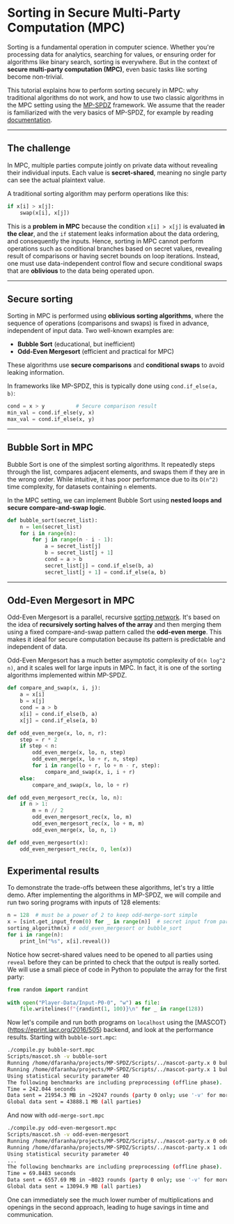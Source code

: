 # Sorting in Secure Multi-Party Computation (MPC)

Sorting is a fundamental operation in computer science. Whether you're processing data for analytics, searching for values, or ensuring order for algorithms like binary search, sorting is everywhere.
But in the context of **secure multi-party computation (MPC)**, even basic tasks like sorting become non-trivial.

This tutorial explains how to perform sorting securely in MPC: why traditional algorithms do not work, and how to use two classic algorithms in the MPC setting using the [MP-SPDZ](https://github.com/data61/MP-SPDZ) framework. We assume that the reader is familiarized with the very basics of MP-SPDZ, for example by reading [documentation](https://mp-spdz.readthedocs.io/en/latest/readme.html).

---

## The challenge

In MPC, multiple parties compute jointly on private data without revealing their individual inputs. Each value is **secret-shared**, meaning no single party can see the actual plaintext value.

A traditional sorting algorithm may perform operations like this:

```python
if x[i] > x[j]:
    swap(x[i], x[j])
```

This is a **problem in MPC** because the condition `x[i] > x[j]` is evaluated **in the clear**, and the `if` statement leaks information about the data ordering, and consequently the inputs.
Hence, sorting in MPC cannot perform operations such as conditional branches based on secret values, revealing result of comparisons or having secret bounds on loop iterations.
Instead, one must use data-independent control flow and secure conditional swaps that are **oblivious** to the data being operated upon.

---

## Secure sorting

Sorting in MPC is performed using **oblivious sorting algorithms**, where the sequence of operations (comparisons and swaps) is fixed in advance, independent of input data. Two well-known examples are:

* **Bubble Sort** (educational, but inefficient)
* **Odd-Even Mergesort** (efficient and practical for MPC)

These algorithms use **secure comparisons** and **conditional swaps** to avoid leaking information.

In frameworks like MP-SPDZ, this is typically done using `cond.if_else(a, b)`:

```python
cond = x > y          # Secure comparison result
min_val = cond.if_else(y, x)
max_val = cond.if_else(x, y)
```

---

## Bubble Sort in MPC

Bubble Sort is one of the simplest sorting algorithms. It repeatedly steps through the list, compares adjacent elements, and swaps them if they are in the wrong order. While intuitive, it has poor performance due to its `O(n^2)` time complexity, for datasets containing `n` elements.

In the MPC setting, we can implement Bubble Sort using **nested loops and secure compare-and-swap logic**.

```python
def bubble_sort(secret_list):
    n = len(secret_list)
    for i in range(n):
        for j in range(n - i - 1):
            a = secret_list[j]
            b = secret_list[j + 1]
            cond = a > b
            secret_list[j] = cond.if_else(b, a)
            secret_list[j + 1] = cond.if_else(a, b)
```

---

## Odd-Even Mergesort in MPC

Odd-Even Mergesort is a parallel, recursive [sorting network](https://en.wikipedia.org/wiki/Batcher_odd%E2%80%93even_mergesort). It's based on the idea of **recursively sorting halves of the array** and then merging them using a fixed compare-and-swap pattern called the **odd-even merge**. This makes it ideal for secure computation because its pattern is predictable and independent of data.

Odd-Even Mergesort has a much better asymptotic complexity of `O(n log^2 n)`, and it scales well for large inputs in MPC. In fact, it is one of the sorting algorithms implemented within MP-SPDZ.

```python
def compare_and_swap(x, i, j):
    a = x[i]
    b = x[j]
    cond = a > b
    x[i] = cond.if_else(b, a)
    x[j] = cond.if_else(a, b)

def odd_even_merge(x, lo, n, r):
    step = r * 2
    if step < n:
        odd_even_merge(x, lo, n, step)
        odd_even_merge(x, lo + r, n, step)
        for i in range(lo + r, lo + n - r, step):
            compare_and_swap(x, i, i + r)
    else:
        compare_and_swap(x, lo, lo + r)

def odd_even_mergesort_rec(x, lo, n):
    if n > 1:
        m = n // 2
        odd_even_mergesort_rec(x, lo, m)
        odd_even_mergesort_rec(x, lo + m, m)
        odd_even_merge(x, lo, n, 1)

def odd_even_mergesort(x):
    odd_even_mergesort_rec(x, 0, len(x))
```

## Experimental results

To demonstrate the trade-offs between these algorithms, let's try a little demo. After implementing the algorithms in MP-SPDZ, we will compile and run two soring programs with inputs of 128 elements:

```python
n = 128  # must be a power of 2 to keep odd-merge-sort simple
x = [sint.get_input_from(0) for _ in range(n)]  # secret input from party 0
sorting_algorithm(x) # odd_even_mergesort or bubble_sort
for i in range(n):
    print_ln("%s", x[i].reveal())
```

Notice how secret-shared values need to be opened to all parties using `reveal` before they can be printed to check that the output is really sorted. We will use a small piece of code in Python to populate the array for the first party:

```python
from random import randint
 
with open("Player-Data/Input-P0-0", "w") as file:
    file.writelines(f"{randint(1, 100)}\n" for _ in range(128))
```

Now let's compile and run both programs on `localhost` using the [MASCOT}(https://eprint.iacr.org/2016/505) backend, and look at the performance results. Starting with `bubble-sort.mpc`:
```bash
./compile.py bubble-sort.mpc
Scripts/mascot.sh -v bubble-sort
Running /home/dfaranha/projects/MP-SPDZ/Scripts/../mascot-party.x 0 bubble-sort -pn 16954 -h localhost -N 2
Running /home/dfaranha/projects/MP-SPDZ/Scripts/../mascot-party.x 1 bubble-sort -pn 16954 -h localhost -N 2
Using statistical security parameter 40
The following benchmarks are including preprocessing (offline phase).
Time = 242.044 seconds 
Data sent = 21954.3 MB in ~29247 rounds (party 0 only; use '-v' for more details)
Global data sent = 43888.1 MB (all parties)
```

And now with `odd-merge-sort.mpc`

```bash
./compile.py odd-even-mergesort.mpc
Scripts/mascot.sh -v odd-even-mergesort
Running /home/dfaranha/projects/MP-SPDZ/Scripts/../mascot-party.x 0 odd-even-mergesort -pn 17594 -h localhost -N 2
Running /home/dfaranha/projects/MP-SPDZ/Scripts/../mascot-party.x 1 odd-even-mergesort -pn 17594 -h localhost -N 2
Using statistical security parameter 40
...
The following benchmarks are including preprocessing (offline phase).
Time = 69.8483 seconds 
Data sent = 6557.69 MB in ~8023 rounds (party 0 only; use '-v' for more details)
Global data sent = 13094.9 MB (all parties)
```

One can immediately see the much lower number of multiplications and openings in the second approach, leading to huge savings in time and communication.
